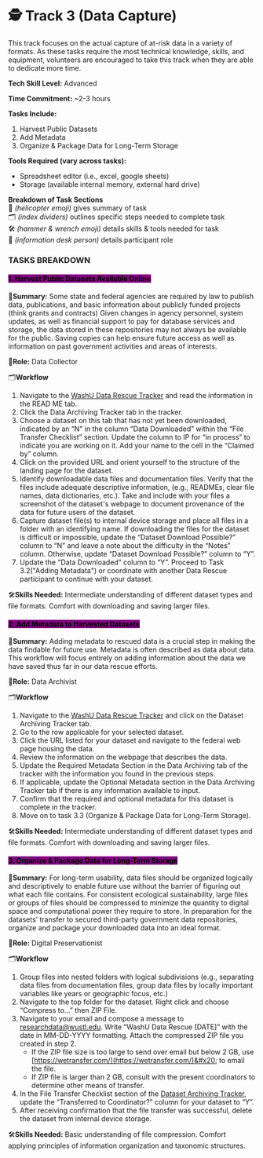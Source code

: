 # 🕵️ Track 3 (Data Capture)


This track focuses on the actual capture of at-risk data in a variety of formats. As these tasks require the most technical knowledge, skills, and equipment, volunteers are encouraged to take this track when they are able to dedicate more time.

**Tech Skill Level:** Advanced

**Time Commitment:** \~2-3 hours

**Tasks Include:**

1. Harvest Public Datasets
2. Add Metadata 
3. Organize & Package Data for Long-Term Storage

**Tools Required (vary across tasks):**

* Spreadsheet editor (i.e., excel, google sheets)
* Storage (available internal memory, external hard drive)


**Breakdown of Task Sections**\
🚁 _(helicopter emoji)_ gives summary of task\
🗂️ _(index dividers)_ outlines specific steps needed to complete task\
🛠️ _(hammer & wrench emoji)_ details skills & tools needed for task\
💁 _(information desk person)_ details participant role

### TASKS BREAKDOWN

#### <mark style="background-color:purple;">1. Harvest Public Datasets Available Online</mark>

🚁**Summary:** Some state and federal agencies are required by law to publish data, publications, and basic information about publicly funded projects (think grants and contracts) Given changes in agency personnel, system updates, as well as financial support to pay for database services and storage, the data stored in these repositories may not always be available for the public. Saving copies can help ensure future access as well as information on past government activities and areas of interests.

💁**Role:** Data Collector

🗂️**Workflow**

1.	Navigate to the [WashU Data Rescue Tracker](https://wustl.box.com/s/qwnaoqn3em9fh6erp0k53m7wrqe1efo8) and read the information in the READ ME tab.
2. Click the Data Archiving Tracker tab in the tracker.
3. Choose a dataset on this tab that has not yet been downloaded, indicated by an “N” in the column “Data Downloaded” within the “File Transfer Checklist” section. Update the column to IP for “in process” to indicate you are working on it. Add your name to the cell in the “Claimed by” column.
4.	Click on the provided URL and orient yourself to the structure of the landing page for the dataset.
5.	Identify downloadable data files and documentation files. Verify that the files include adequate descriptive information, (e.g., READMEs, clear file names, data dictionaries, etc.). Take and include with your files a screenshot of the dataset's webpage to document provenance of the data for future users of the dataset. 
6.	Capture dataset file(s) to internal device storage and place all files in a folder with an identifying name. If downloading the files for the dataset is difficult or impossible, update the “Dataset Download Possible?” column to “N” and leave a note about the difficulty in the “Notes” column. Otherwise, update “Dataset Download Possible?” column to “Y”.
7.	Update the “Data Downloaded” column to “Y”. Proceed to Task 3.2("Adding Metadata") or coordinate with another Data Rescue participant to continue with your dataset.

🛠️**Skills Needed:** Intermediate understanding of different dataset types and file formats. Comfort with downloading and saving larger files.&#x20;

#### <mark style="background-color:purple;">2. Add Metadata to Harvested Datasets</mark>

🚁**Summary:** Adding metadata to rescued data is a crucial step in making the data findable for future use. Metadata is often described as data about data. This workflow will focus entirely on adding  information about the data we have saved thus far in our data rescue efforts. 

💁**Role:** Data Archivist

🗂️**Workflow**

1. Navigate to the [WashU Data Rescue Tracker](https://wustl.box.com/s/qwnaoqn3em9fh6erp0k53m7wrqe1efo8) and click on the Dataset Archiving Tracker tab.
2. Go to the row applicable for your selected dataset.
3. Click the URL listed for your dataset and navigate to the federal web page housing the data.
4. Review the information on the webpage that describes the data.
5. Update the Required Metadata Section in the Data Archiving tab of the tracker with the information you found in the previous steps.
6. If applicable, update the Optional Metadata section in the Data Archiving Tracker tab if there is any information available to input.
7. Confirm that the required and optional metadata for this dataset is complete in the tracker.
8. Move on to task 3.3 (Organize & Package Data for Long-Term Storage).

🛠️**Skills Needed:** Intermediate understanding of different dataset types and file formats. Comfort with downloading and saving larger files.

#### <mark style="background-color:purple;">3. Organize & Package Data for Long-Term Storage</mark>

🚁**Summary:** For long-term usability, data files should be organized logically and descriptively to enable future use without the barrier of figuring out what each file contains. For consistent ecological sustainability, large files or groups of files should be compressed to minimize the quantity to digital space and computational power they require to store. In preparation for the datasets’ transfer to secured third-party government data repositories, organize and package your downloaded data into an ideal format.

💁**Role:** Digital Preservationist

🗂️**Workflow**

1.	Group files into nested folders with logical subdivisions (e.g., separating data files from documentation files, group data files by locally important variables like years or geographic focus, etc.)
2.	Navigate to the top folder for the dataset. Right click and choose “Compress to…” then ZIP File. 
3.	Navigate to your email and compose a message to researchdata@wustl.edu. Write “WashU Data Rescue [DATE]” with the date in MM-DD-YYYY formatting. Attach the compressed ZIP file you created in step 2.
       * If the ZIP file size is too large to send over email but below 2 GB, use [https://wetransfer.com/](https://wetransfer.com/)&#x20; to email the file.
       * If ZIP file is larger than 2 GB, consult with the present coordinators to determine other means of transfer. 
5.	In the File Transfer Checklist section of the [Dataset Archiving Tracker](https://wustl.box.com/s/qwnaoqn3em9fh6erp0k53m7wrqe1efo8), update the “Transferred to Coordinator?” column for your dataset to “Y”.
6.	After receiving confirmation that the file transfer was successful, delete the dataset from internal device storage.


🛠️**Skills Needed:** Basic understanding of file compression. Comfort applying principles of information organization and taxonomic structures.

